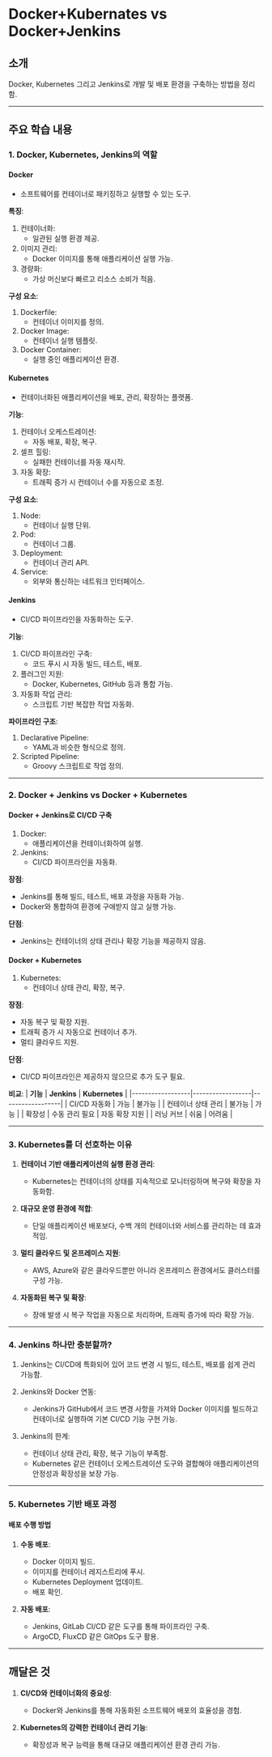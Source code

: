 # Docker+Kubernates vs Docker+Jenkins

## 소개
    
Docker, Kubernetes 그리고 Jenkins로  개발 및 배포 환경을 구축하는 방법을 정리함.

---

## 주요 학습 내용

### 1. Docker, Kubernetes, Jenkins의 역할

#### Docker
- 소프트웨어를 컨테이너로 패키징하고 실행할 수 있는 도구.

**특징**:
1. 컨테이너화:
   - 일관된 실행 환경 제공.
2. 이미지 관리:
   - Docker 이미지를 통해 애플리케이션 실행 가능.
3. 경량화:
   - 가상 머신보다 빠르고 리소스 소비가 적음.

**구성 요소**:
1. Dockerfile:
   - 컨테이너 이미지를 정의.
2. Docker Image:
   - 컨테이너 실행 템플릿.
3. Docker Container:
   - 실행 중인 애플리케이션 환경.

#### Kubernetes
- 컨테이너화된 애플리케이션을 배포, 관리, 확장하는 플랫폼.

**기능**:
1. 컨테이너 오케스트레이션:
   - 자동 배포, 확장, 복구.
2. 셀프 힐링:
   - 실패한 컨테이너를 자동 재시작.
3. 자동 확장:
   - 트래픽 증가 시 컨테이너 수를 자동으로 조정.

**구성 요소**:
1. Node:
   - 컨테이너 실행 단위.
2. Pod:
   - 컨테이너 그룹.
3. Deployment:
   - 컨테이너 관리 API.
4. Service:
   - 외부와 통신하는 네트워크 인터페이스.

#### Jenkins
- CI/CD 파이프라인을 자동화하는 도구.

**기능**:
1. CI/CD 파이프라인 구축:
   - 코드 푸시 시 자동 빌드, 테스트, 배포.
2. 플러그인 지원:
   - Docker, Kubernetes, GitHub 등과 통합 가능.
3. 자동화 작업 관리:
   - 스크립트 기반 복잡한 작업 자동화.

**파이프라인 구조**:
1. Declarative Pipeline:
   - YAML과 비슷한 형식으로 정의.
2. Scripted Pipeline:
   - Groovy 스크립트로 작업 정의.

---

### 2. Docker + Jenkins vs Docker + Kubernetes

#### Docker + Jenkins로 CI/CD 구축
1. Docker:
   - 애플리케이션을 컨테이너화하여 실행.
2. Jenkins:
   - CI/CD 파이프라인을 자동화.

**장점**:
- Jenkins를 통해 빌드, 테스트, 배포 과정을 자동화 가능.
- Docker와 통합하여 환경에 구애받지 않고 실행 가능.

**단점**:
- Jenkins는 컨테이너의 상태 관리나 확장 기능을 제공하지 않음.

#### Docker + Kubernetes
1. Kubernetes:
   - 컨테이너 상태 관리, 확장, 복구.

**장점**:
- 자동 복구 및 확장 지원.
- 트래픽 증가 시 자동으로 컨테이너 추가.
- 멀티 클라우드 지원.

**단점**:
- CI/CD 파이프라인은 제공하지 않으므로 추가 도구 필요.

**비교**:
| **기능**         | **Jenkins**       | **Kubernetes**    |
|------------------|------------------|------------------|
| CI/CD 자동화      | 가능             | 불가능             |
| 컨테이너 상태 관리 | 불가능            | 가능               |
| 확장성            | 수동 관리 필요     | 자동 확장 지원       |
| 러닝 커브          | 쉬움              | 어려움             |

---

### 3. Kubernetes를 더 선호하는 이유

1. **컨테이너 기반 애플리케이션의 실행 환경 관리**:
   - Kubernetes는 컨테이너의 상태를 지속적으로 모니터링하며 복구와 확장을 자동화함.

2. **대규모 운영 환경에 적합**:
   - 단일 애플리케이션 배포보다, 수백 개의 컨테이너와 서비스를 관리하는 데 효과적임.

3. **멀티 클라우드 및 온프레미스 지원**:
   - AWS, Azure와 같은 클라우드뿐만 아니라 온프레미스 환경에서도 클러스터를 구성 가능.

4. **자동화된 복구 및 확장**:
   - 장애 발생 시 복구 작업을 자동으로 처리하며, 트래픽 증가에 따라 확장 가능.

---

### 4. Jenkins 하나만 충분할까?

1. Jenkins는 CI/CD에 특화되어 있어 코드 변경 시 빌드, 테스트, 배포를 쉽게 관리 가능함.

2. Jenkins와 Docker 연동:
   - Jenkins가 GitHub에서 코드 변경 사항을 가져와 Docker 이미지를 빌드하고 컨테이너로 실행하여 기본 CI/CD 기능 구현 가능.

3. Jenkins의 한계:
   - 컨테이너 상태 관리, 확장, 복구 기능이 부족함.
   - Kubernetes 같은 컨테이너 오케스트레이션 도구와 결합해야 애플리케이션의 안정성과 확장성을 보장 가능.

---

### 5. Kubernetes 기반 배포 과정

#### 배포 수행 방법
1. **수동 배포**:
   - Docker 이미지 빌드.
   - 이미지를 컨테이너 레지스트리에 푸시.
   - Kubernetes Deployment 업데이트.
   - 배포 확인.

2. **자동 배포**:
   - Jenkins, GitLab CI/CD 같은 도구를 통해 파이프라인 구축.
   - ArgoCD, FluxCD 같은 GitOps 도구 활용.

---

## 깨달은 것

1. **CI/CD와 컨테이너화의 중요성**:
   - Docker와 Jenkins를 통해 자동화된 소프트웨어 배포의 효율성을 경험.

2. **Kubernetes의 강력한 컨테이너 관리 기능**:
   - 확장성과 복구 능력을 통해 대규모 애플리케이션 환경 관리 가능.

